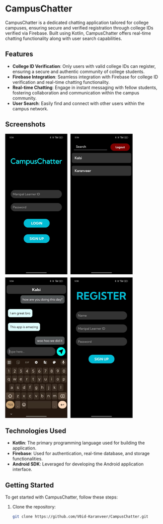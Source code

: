 # CampusChatter

CampusChatter is a dedicated chatting application tailored for college campuses, ensuring secure and verified registration through college IDs verified via Firebase. Built using Kotlin, CampusChatter offers real-time chatting functionality along with user search capabilities.

## Features

- **College ID Verification**: Only users with valid college IDs can register, ensuring a secure and authentic community of college students.
- **Firebase Integration**: Seamless integration with Firebase for college ID verification and real-time chatting functionality.
- **Real-time Chatting**: Engage in instant messaging with fellow students, fostering collaboration and communication within the campus community.
- **User Search**: Easily find and connect with other users within the campus network.

## Screenshots

<div style="display: flex; flex-wrap: wrap; gap: 10px;">
    <img src="1.jpg" width="200" height="450">
    <img src="2.jpg" width="200" height="450">
    <img src="3.jpg" width="200" height="450">
    <img src="4.jpg" width="200" height="450">
</div>

## Technologies Used

- **Kotlin**: The primary programming language used for building the application.
- **Firebase**: Used for authentication, real-time database, and storage functionalities.
- **Android SDK**: Leveraged for developing the Android application interface.

## Getting Started

To get started with CampusChatter, follow these steps:

1. Clone the repository:

   ```bash
   git clone https://github.com/V0id-Karanveer/CampusChatter.git
